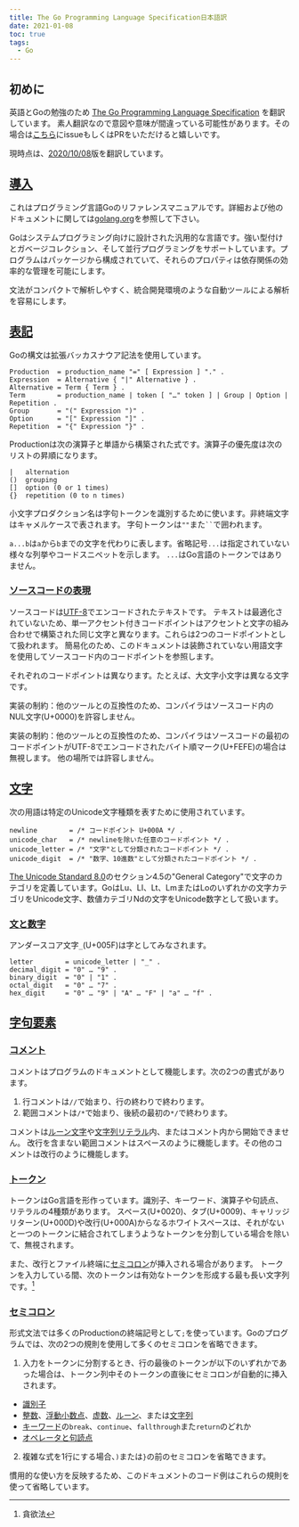 ```yaml
---
title: The Go Programming Language Specification日本語訳
date: 2021-01-08
toc: true
tags: 
  - Go
---
```


## 初めに
英語とGoの勉強のため [The Go Programming Language Specification](https://golang.org/ref/spec) を翻訳しています。
素人翻訳なので意図や意味が間違っている可能性があります。その場合は[こちら](https://github.com/skanehira/blog)にissueもしくはPRをいただけると嬉しいです。

現時点は、[2020/10/08](https://github.com/golang/go/blob/2b9b2720b89d493dbf8725d0ae6664ac7835b3af/doc/go_spec.html)版を翻訳しています。

## [導入](https://golang.org/ref/spec#Introduction)
これはプログラミング言語Goのリファレンスマニュアルです。詳細および他のドキュメントに関しては[golang.org](https://golang.org)を参照して下さい。

Goはシステムプログラミング向けに設計された汎用的な言語です。強い型付けとガベージコレクション、そして並行プログラミングをサポートしています。プログラムはパッケージから構成されていて、それらのプロパティは依存関係の効率的な管理を可能にします。

文法がコンパクトで解析しやすく、統合開発環境のような自動ツールによる解析を容易にします。

## [表記](https://golang.org/ref/spec#Notation)
Goの構文は拡張バッカスナウア記法を使用しています。

```
Production  = production_name "=" [ Expression ] "." .
Expression  = Alternative { "|" Alternative } .
Alternative = Term { Term } .
Term        = production_name | token [ "…" token ] | Group | Option | Repetition .
Group       = "(" Expression ")" .
Option      = "[" Expression "]" .
Repetition  = "{" Expression "}" .
```

Productionは次の演算子と単語から構築された式です。演算子の優先度は次のリストの昇順になります。

```
|   alternation
()  grouping
[]  option (0 or 1 times)
{}  repetition (0 to n times)
```

小文字プロダクション名は字句トークンを識別するために使います。非終端文字はキャメルケースで表されます。
字句トークンは`""`また``` `` ```で囲われます。

`a...b`は`a`から`b`までの文字を代わりに表します。省略記号`...`は指定されていない様々な列挙やコードスニペットを示します。
`...`はGo言語のトークンではありません。

### [ソースコードの表現](https://golang.org/ref/spec#Source_code_representation)
ソースコードは[UTF-8](https://en.wikipedia.org/wiki/UTF-8)でエンコードされたテキストです。
テキストは最適化されていないため、単一アクセント付きコードポイントはアクセントと文字の組み合わせで構築された同じ文字と異なります。これらは2つのコードポイントとして扱われます。
簡易化のため、このドキュメントは装飾されていない用語文字を使用してソースコード内のコードポイントを参照します。

それぞれのコードポイントは異なります。たとえば、大文字小文字は異なる文字です。

実装の制約：他のツールとの互換性のため、コンパイラはソースコード内のNUL文字(U+0000)を許容しません。

実装の制約：他のツールとの互換性のため、コンパイラはソースコードの最初のコードポイントがUTF-8でエンコードされたバイト順マーク(U+FEFE)の場合は無視します。
他の場所では許容しません。

## [文字](https://golang.org/ref/spec#Characters)
次の用語は特定のUnicode文字種類を表すために使用されています。

```
newline        = /* コードポイント U+000A */ .
unicode_char   = /* newlineを除いた任意のコードポイント */ .
unicode_letter = /* "文字"として分類されたコードポイント */ .
unicode_digit  = /* "数字、10進数"として分類されたコードポイント */ .
```

[The Unicode Standard 8.0](https://www.unicode.org/versions/Unicode8.0.0/)のセクション4.5の"General Category"で文字のカテゴリを定義しています。GoはLu、LI、Lt、LmまたはLoのいずれかの文字カテゴリをUnicode文字、数値カテゴリNdの文字をUnicode数字として扱います。

### [文と数字](https://golang.org/ref/spec#Letters_and_digits)
アンダースコア文字`_`(U+005F)は字としてみなされます。

```
letter        = unicode_letter | "_" .
decimal_digit = "0" … "9" .
binary_digit  = "0" | "1" .
octal_digit   = "0" … "7" .
hex_digit     = "0" … "9" | "A" … "F" | "a" … "f" .
```

## [字句要素](https://golang.org/ref/spec#Lexical_elements)

### [コメント](https://golang.org/ref/spec#Comments)
コメントはプログラムのドキュメントとして機能します。次の2つの書式があります。

1. 行コメントは`//`で始まり、行の終わりで終わります。
2. 範囲コメントは`/*`で始まり、後続の最初の`*/`で終わります。

コメントは[ルーン文字]()や[文字列リテラル]()内、またはコメント内から開始できません。
改行を含まない範囲コメントはスペースのように機能します。その他のコメントは改行のように機能します。

### [トークン](https://golang.org/ref/spec#Tokens)
トークンはGo言語を形作っています。識別子、キーワード、演算子や句読点、リテラルの4種類があります。
スペース(U+0020)、タブ(U+0009)、キャリッジリターン(U+000D)や改行(U+000A)からなるホワイトスペースは、それがないと一つのトークンに結合されてしまうようなトークンを分割している場合を除いて、無視されます。

また、改行とファイル終端に[セミコロン](#セミコロンhttpsgolangorgrefspecsemicolons)が挿入される場合があります。
トークンを入力している間、次のトークンは有効なトークンを形成する最も長い文字列です。[^1]

[^1]: 貪欲法

### [セミコロン](https://golang.org/ref/spec#Semicolons)
形式文法では多くのProductionの終端記号として`;`を使っています。Goのプログラムでは、次の2つの規則を使用して多くのセミコロンを省略できます。

1. 入力をトークンに分割するとき、行の最後のトークンが以下のいずれかであった場合は、トークン列中そのトークンの直後にセミコロンが自動的に挿入されます。
  - [識別子]()
  - [整数]()、[浮動小数点]()、[虚数]()、[ルーン]()、または[文字列]()
  - [キーワード]()の`break`、`continue`、`fallthrough`また`return`のどれか
  - [オペレータと句読点]()
2. 複雑な式を1行にする場合、`)`または`}`の前のセミコロンを省略できます。

慣用的な使い方を反映するため、このドキュメントのコード例はこれらの規則を使って省略しています。

